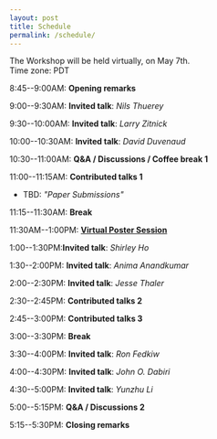 ```yaml
---
layout: post
title: Schedule
permalink: /schedule/
---
```


The Workshop will be held virtually, on May 7th.<br>
Time zone: PDT

8:45--9:00AM: **Opening remarks**

9:00--9:30AM: **Invited talk**: *Nils Thuerey*

9:30--10:00AM: **Invited talk**: *Larry Zitnick*

10:00--10:30AM: **Invited talk**: *David Duvenaud*

10:30--11:00AM: **Q&A / Discussions / Coffee break 1**

11:00--11:15AM: **Contributed talks 1**
* TBD: _"Paper Submissions"_

11:15--11:30AM: **Break**

11:30AM--1:00PM: [**Virtual Poster Session**](/papers)

1:00--1:30PM:**Invited talk**: *Shirley Ho*

1:30--2:00PM: **Invited talk**: *Anima Anandkumar*

2:00--2:30PM: **Invited talk**: *Jesse Thaler*

2:30--2:45PM: **Contributed talks 2**

2:45--3:00PM: **Contributed talks 3**

3:00--3:30PM: **Break**

3:30--4:00PM: **Invited talk**: *Ron Fedkiw* 

4:00--4:30PM: **Invited talk**: *John O. Dabiri* 

4:30--5:00PM: **Invited talk**: *Yunzhu Li* 

5:00--5:15PM: **Q&A / Discussions 2**

5:15--5:30PM: **Closing remarks**

